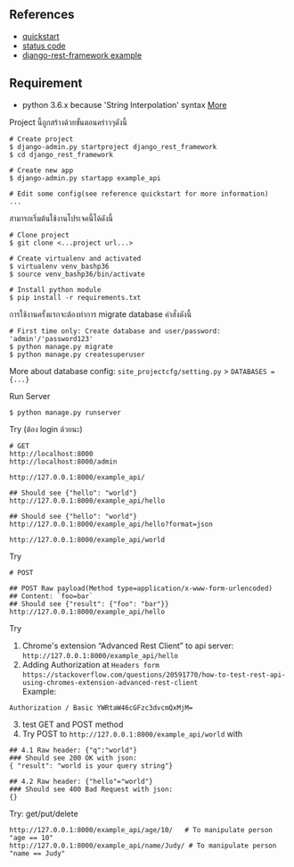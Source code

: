## References  
- [quickstart](http://www.django-rest-framework.org/tutorial/quickstart/)  
- [status code](http://www.django-rest-framework.org/api-guide/status-codes/)  
- [django-rest-framework example](http://www.django-rest-framework.org/#example)  
  

## Requirement
- python 3.6.x because 'String Interpolation' syntax [More](https://www.python.org/dev/peps/pep-0498/)    

Project นี้ถูกสร้างด้วยขั้นตอนคร่าวๆดังนี้  
```
# Create project
$ django-admin.py startproject django_rest_framework
$ cd django_rest_framework

# Create new app  
$ django-admin.py startapp example_api

# Edit some config(see reference quickstart for more information)
...

```

สามารถเริ่มต้นใช้งานโปรเจคนี้ได้ดังนี้  
```
# Clone project
$ git clone <...project url...>

# Create virtualenv and activated
$ virtualenv venv_bashp36 
$ source venv_bashp36/bin/activate

# Install python module
$ pip install -r requirements.txt
```

การใช้งานครั้งแรกจะต้องทำการ migrate database คำสั่งดังนี้  
```
# First time only: Create database and user/password: 'admin'/'password123'
$ python manage.py migrate
$ python manage.py createsuperuser
```
  
More about database config: `site_projectcfg/setting.py` > `DATABASES = {...}`
  
Run Server    
```
$ python manage.py runserver
```
  
Try (ต้อง login ด้วยนะ)  
```
# GET
http://localhost:8000
http://localhost:8000/admin

http://127.0.0.1:8000/example_api/

## Should see {"hello": "world"} 
http://127.0.0.1:8000/example_api/hello          

## Should see {"hello": "world"} 
http://127.0.0.1:8000/example_api/hello?format=json

http://127.0.0.1:8000/example_api/world
```

Try  
```
# POST

## POST Raw payload(Method type=application/x-www-form-urlencoded)
## Content: `foo=bar`  
## Should see {"result": {"foo": "bar"}}
http://127.0.0.1:8000/example_api/hello 

```

Try  
1. Chrome's extension “Advanced Rest Client” to api server:  
`http://127.0.0.1:8000/example_api/hello`   
2. Adding Authorization at `Headers form`   
`https://stackoverflow.com/questions/20591770/how-to-test-rest-api-using-chromes-extension-advanced-rest-client`  
Example:  
```
Authorization / Basic YWRtaW46cGFzc3dvcmQxMjM=  
```
3. test GET and POST method  
4. Try POST to `http://127.0.0.1:8000/example_api/world` with  
```
## 4.1 Raw header: {"q":"world"}
### Should see 200 OK with json:
{ "result": "world is your query string"}

## 4.2 Raw header: {"hello"="world"}
### Should see 400 Bad Request with json:
{}

```
  
Try: get/put/delete 
```
http://127.0.0.1:8000/example_api/age/10/   # To manipulate person "age == 10"
http://127.0.0.1:8000/example_api/name/Judy/ # To manipulate person "name == Judy"
```

  